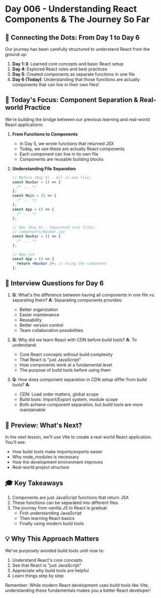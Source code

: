# Day 006 - Understanding React Components & The Journey So Far

## 🔄 Connecting the Dots: From Day 1 to Day 6

Our journey has been carefully structured to understand React from the ground up:

1. **Day 1-3**: Learned core concepts and basic React setup
2. **Day 4**: Explored React rules and best practices
3. **Day 5**: Created components as separate functions in one file
4. **Day 6 (Today)**: Understanding that those functions are actually components that can live in their own files!

## 🎯 Today's Focus: Component Separation & Real-world Practice

We're building the bridge between our previous learning and real-world React applications:

1. **From Functions to Components**

   - In Day 5, we wrote functions that returned JSX
   - Today, we see these are actually React components
   - Each component can live in its own file
   - Components are reusable building blocks

2. **Understanding File Separation**

   ```jsx
   // Before (Day 5) - All in one file:
   const Navbar = () => {
     /* ... */
   };
   const Main = () => {
     /* ... */
   };
   const App = () => {
     /* ... */
   };

   // Now (Day 6) - Separated into files:
   // components/Navbar.jsx
   const Navbar = () => {
     /* ... */
   };

   // App.jsx
   const App = () => {
     return <Navbar />; // Using the component
   };
   ```

## 🤔 Interview Questions for Day 6

1. **Q**: What's the difference between having all components in one file vs. separating them?
   **A**: Separating components provides:

   - Better organization
   - Easier maintenance
   - Reusability
   - Better version control
   - Team collaboration possibilities

2. **Q**: Why did we learn React with CDN before build tools?
   **A**: To understand:

   - Core React concepts without build complexity
   - That React is "just JavaScript"
   - How components work at a fundamental level
   - The purpose of build tools before using them

3. **Q**: How does component separation in CDN setup differ from build tools?
   **A**:
   - CDN: Load order matters, global scope
   - Build tools: Import/Export system, module scope
   - Both achieve component separation, but build tools are more maintainable

## 🔮 Preview: What's Next?

In the next lesson, we'll use Vite to create a real-world React application. You'll see:

- How build tools make imports/exports easier
- Why node_modules is necessary
- How the development environment improves
- Real-world project structure

## 🎓 Key Takeaways

1. Components are just JavaScript functions that return JSX
2. These functions can be separated into different files
3. The journey from vanilla JS to React is gradual:
   - First understanding JavaScript
   - Then learning React basics
   - Finally using modern build tools

## 💡 Why This Approach Matters

We've purposely avoided build tools until now to:

1. Understand React's core concepts
2. See that React is "just JavaScript"
3. Appreciate why build tools are helpful
4. Learn things step by step

Remember: While modern React development uses build tools like Vite, understanding these fundamentals makes you a better React developer!
